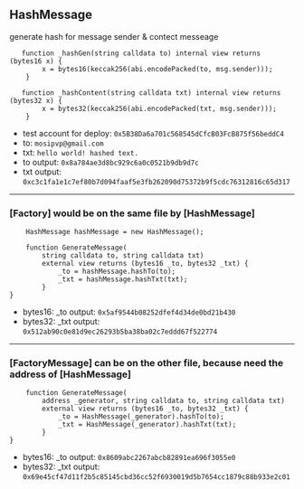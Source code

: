 

## HashMessage 

generate hash for message sender & contect messeage

```
   function _hashGen(string calldata to) internal view returns (bytes16 x) {
        x = bytes16(keccak256(abi.encodePacked(to, msg.sender)));
    } 
    
   function _hashContent(string calldata txt) internal view returns (bytes32 x) {
        x = bytes32(keccak256(abi.encodePacked(txt, msg.sender)));
    } 
```

- test account for deploy: `0x5B38Da6a701c568545dCfcB03FcB875f56beddC4`
- to: `mosipvp@gmail.com`     
- txt: `hello world! hashed text.`  
- to output: `0x8a784ae3d8bc929c6a0c0521b9db9d7c`
- txt output: `0xc3c1fa1e1c7ef80b7d094faaf5e3fb262090d75372b9f5cdc76312816c65d317`

---

### [Factory] would be on the same file by [HashMessage]
```
    HashMessage hashMessage = new HashMessage();

    function GenerateMessage(
        string calldata to, string calldata txt) 
        external view returns (bytes16 _to, bytes32 _txt) {
            _to = hashMessage.hashTo(to);
            _txt = hashMessage.hashTxt(txt);
        }
}
```

- bytes16: _to output: `0x5af9544b08252dfef4d34de0bd21b430`
- bytes32: _txt output: `0x512ab90c0e81d9ec26293b5ba38ba02c7eddd67f522774`

---

### [FactoryMessage] can be on the other file, because need the address of [HashMessage]
```
    function GenerateMessage(
        address _generator, string calldata to, string calldata txt) 
        external view returns (bytes16 _to, bytes32 _txt) {
            _to = HashMessage(_generator).hashTo(to);
            _txt = HashMessage(_generator).hashTxt(txt);
        }
}
 ```
 
- bytes16: _to output: `0x8609abc2267abcb82891ea696f3055e0`
- bytes32: _txt output: `0x69e45cf47d11f2b5c85145cbd36cc52f6930019d5b7654cc1879c88b933e2c01`


